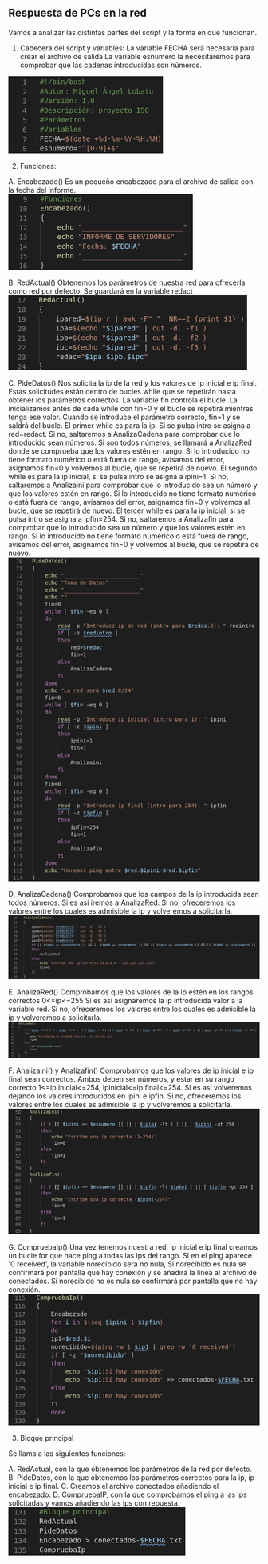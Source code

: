 ## Respuesta de PCs en la red

Vamos a analizar las distintas partes del script y la forma en que funcionan.

1. Cabecera del script y variables:
	La variable FECHA será necesaria para crear el archivo de salida
	La variable esnumero la necesitaremos para comprobar que las cadenas introducidas son números.

![imagen](https://github.com/mikkgh/Linux-Scripts/blob/main/capturas/variables.png)


2. Funciones:

A. Encabezado()
	Es un pequeño encabezado para el archivo de salida con la fecha del informe.
	![imagen](https://github.com/mikkgh/Linux-Scripts/blob/main/capturas/encabezado.png)

B. RedActual()
	Obtenemos los parámetros de nuestra red para ofrecerla como red por defecto.
	Se guardará en la variable redact
	![imagen](https://github.com/mikkgh/Linux-Scripts/blob/main/capturas/redactual.png)

C. PideDatos()
	Nos solicita la ip de la red y los valores de ip inicial e ip final.
	Estas solicitudes están dentro de bucles while que se repetirán hasta obtener los parámetros correctos.
	La variable fin controla el bucle. La inicializamos antes de cada while con fin=0 y el bucle se repetirá mientras tenga ese valor.
	Cuando se introduce el parámetro correcto, fin=1 y se saldrá del bucle.
	El primer while es para la ip. Si se pulsa intro se asigna a red=redact.
	Si no, saltaremos a AnalizaCadena para comprobar que lo introducido sean números.
	Si son todos números, se llamará a AnalizaRed donde se comprueba que los valores estén en rango.
	Si lo introducido no tiene formato numérico o está fuera de rango, avisamos del error, asignamos fin=0 y volvemos al bucle, que se repetirá de nuevo.
	El segundo while es para la ip inicial, si se pulsa intro se asigna a ipini=1.
	Si no, saltaremos a Analizaini para comprobar que lo introducido sea un número y que los valores estén en rango.
	Si lo introducido no tiene formato numérico o está fuera de rango, avisamos del error, asignamos fin=0 y volvemos al bucle, que se repetirá de nuevo.
	El tercer while es para la ip inicial, si se pulsa intro se asigna a ipfin=254.
	Si no, saltaremos a Analizafin para comprobar que lo introducido sea un número y que los valores estén en rango.
	Si lo introducido no tiene formato numérico o está fuera de rango, avisamos del error, asignamos fin=0 y volvemos al bucle, que se repetirá de nuevo.
![imagen](https://github.com/mikkgh/Linux-Scripts/blob/main/capturas/pidedatos.png)

D. AnalizaCadena()
	Comprobamos que los campos de la ip introducida sean todos números.
	Si es así iremos a AnalizaRed. 
	Si no, ofreceremos los valores entre los cuales es admisible la ip y volveremos a solicitarla.
![imagen](https://github.com/mikkgh/Linux-Scripts/blob/main/capturas/analizacadena.png)

E. AnalizaRed()
	Comprobamos que los valores de la ip estén en los rangos correctos 0<=ip<=255
	Si es así asignaremos la ip introducida valor a la variable red.
	Si no, ofreceremos los valores entre los cuales es admisible la ip y volveremos a solicitarla.
![imagen](https://github.com/mikkgh/Linux-Scripts/blob/main/capturas/analizared.png)

F. Analizaini() y Analizafin()
	Comprobamos que los valores de ip inicial e ip final sean correctos.
	Ambos deben ser números, y estar en su rango correcto 1<=ip inicial<=254, ipinicial<=ip final<=254.
	Si es así volveremos dejando los valores introducidos en ipini e ipfin.
	Si no, ofreceremos los valores entre los cuales es admisible la ip y volveremos a solicitarla.
![imagen](https://github.com/mikkgh/Linux-Scripts/blob/main/capturas/analizaini-fin.png)

G. CompruebaIp()
	Una vez tenemos nuestra red, ip inicial e ip final creamos un bucle for que hace ping a todas las ips del rango. 
	Si en el ping aparece '0 received', la variable norecibido será no nula, 
	Si norecibido es nula se confirmará por pantalla que hay conexión y se añadirá la linea al archivo de conectados.
	Si norecibido no es nula se confirmará por pantalla que no hay conexión.
![imagen](https://github.com/mikkgh/Linux-Scripts/blob/main/capturas/compruebaip.png)


3. Bloque principal
	
Se llama a las siguientes funciones:

A. RedActual, con la que obtenemos los parámetros de la red por defecto.
B. PideDatos, con la que obtenemos los parámetros correctos para la ip, ip inicial e ip final.
C. Creamos el archivo conectados añadiendo el encabezado.
D. CompruebaIP, con la que comprobamos el ping a las ips solicitadas y vamos añadiendo las ips con repuesta.	
![imagen](https://github.com/mikkgh/Linux-Scripts/blob/main/capturas/bloqueprincipal.png)














